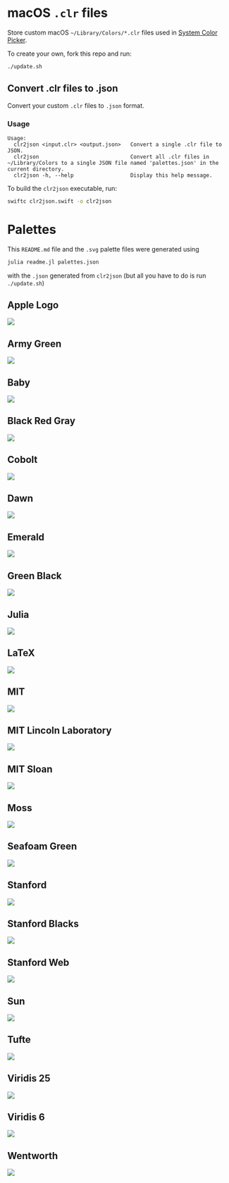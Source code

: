 <!-- GENERATED FILE, DO NOT EDIT DIRECTLY. SEE `readme.jl` -->
# macOS `.clr` files 
Store custom macOS `~/Library/Colors/*.clr` files used in [System Color Picker](https://github.com/sindresorhus/System-Color-Picker).

To create your own, fork this repo and run:
```sh
./update.sh
```

## Convert .clr files to .json

Convert your custom `.clr` files to `.json` format.

### Usage
```
Usage:
  clr2json <input.clr> <output.json>   Convert a single .clr file to JSON.
  clr2json                             Convert all .clr files in ~/Library/Colors to a single JSON file named 'palettes.json' in the current directory.
  clr2json -h, --help                  Display this help message.
```

To build the `clr2json` executable, run:
```sh
swiftc clr2json.swift -o clr2json
```

# Palettes

This `README.md` file and the `.svg` palette files were generated using
```sh
julia readme.jl palettes.json
```
with the `.json` generated from `clr2json` (but all you have to do is run `./update.sh`)

## Apple Logo
<img src='./SVG/Apple Logo.svg'>

## Army Green
<img src='./SVG/Army Green.svg'>

## Baby
<img src='./SVG/Baby.svg'>

## Black Red Gray
<img src='./SVG/Black Red Gray.svg'>

## Cobolt
<img src='./SVG/Cobolt.svg'>

## Dawn
<img src='./SVG/Dawn.svg'>

## Emerald
<img src='./SVG/Emerald.svg'>

## Green Black
<img src='./SVG/Green Black.svg'>

## Julia
<img src='./SVG/Julia.svg'>

## LaTeX
<img src='./SVG/LaTeX.svg'>

## MIT
<img src='./SVG/MIT.svg'>

## MIT Lincoln Laboratory
<img src='./SVG/MIT Lincoln Laboratory.svg'>

## MIT Sloan
<img src='./SVG/MIT Sloan.svg'>

## Moss
<img src='./SVG/Moss.svg'>

## Seafoam Green
<img src='./SVG/Seafoam Green.svg'>

## Stanford
<img src='./SVG/Stanford.svg'>

## Stanford Blacks
<img src='./SVG/Stanford Blacks.svg'>

## Stanford Web
<img src='./SVG/Stanford Web.svg'>

## Sun
<img src='./SVG/Sun.svg'>

## Tufte
<img src='./SVG/Tufte.svg'>

## Viridis 25
<img src='./SVG/Viridis 25.svg'>

## Viridis 6
<img src='./SVG/Viridis 6.svg'>

## Wentworth
<img src='./SVG/Wentworth.svg'>

